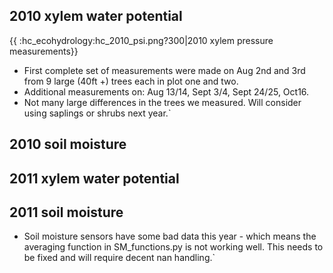## 2010 xylem water potential

{{ :hc\_ecohydrology:hc\_2010\_psi.png?300|2010 xylem pressure
measurements}}

* First complete set of measurements were made on Aug 2nd and 3rd from 9 large (40ft +) trees each in plot one and two.
* Additional measurements on: Aug 13/14, Sept 3/4, Sept 24/25, Oct16.
* Not many large differences in the trees we measured. Will consider using saplings or shrubs next year.`

## 2010 soil moisture

## 2011 xylem water potential

## 2011 soil moisture

* Soil moisture sensors have some bad data this year - which means the averaging function in SM_functions.py is not working well. This needs to be fixed and will require decent nan handling.`
